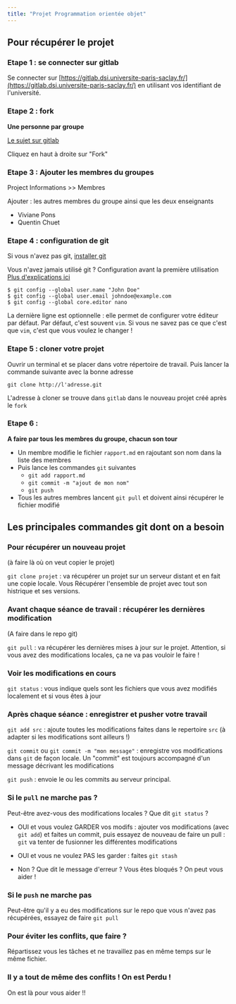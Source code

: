 ```yaml
---
title: "Projet Programmation orientée objet"
---
```


<section class="content">

## Pour récupérer le projet

### Etape 1 : se connecter sur gitlab

Se connecter sur [https://gitlab.dsi.universite-paris-saclay.fr/](https://gitlab.dsi.universite-paris-saclay.fr/) en utilisant vos identifiant de l'université.


### Etape 2 : fork

**Une personne par groupe**

[Le sujet sur gitlab](https://gitlab.dsi.universite-paris-saclay.fr/javabibs/Projet_Pacman)

Cliquez en haut à droite sur "Fork" 

### Etape 3 : Ajouter les membres du groupes

Project Informations >> Membres

Ajouter : les autres membres du groupe ainsi que les deux enseignants 

* Viviane Pons
* Quentin Chuet

### Etape 4 : configuration de git

Si vous n'avez pas git, [installer git](https://git-scm.com/book/en/v2/Getting-Started-Installing-Git)

Vous n'avez jamais utilisé git ? Configuration avant la première utilisation [Plus d'explications ici](https://git-scm.com/book/fr/v2/D%C3%A9marrage-rapide-Param%C3%A9trage-%C3%A0-la-premi%C3%A8re-utilisation-de-Git)

    $ git config --global user.name "John Doe"
    $ git config --global user.email johndoe@example.com
    $ git config --global core.editor nano
    
La dernière ligne est optionnelle : elle permet de configurer votre éditeur par défaut. Par défaut, c'est souvent `vim`. Si vous ne savez pas ce que c'est que `vim`, c'est que vous voulez le changer !

### Etape 5 : cloner votre projet

Ouvrir un terminal et se placer dans votre répertoire de travail. Puis lancer la commande suivante avec la bonne adresse

    git clone http://l'adresse.git
    
L'adresse à cloner se trouve dans `gitlab` dans le nouveau projet créé après le `fork`
    
### Etape 6 :

**A faire par tous les membres du groupe, chacun son tour**

* Un membre modifie le fichier `rapport.md` en rajoutant son nom dans la liste des membres
* Puis lance les commandes `git` suivantes
  - `git add rapport.md`
  - `git commit -m "ajout de mon nom"`
  - `git push`
* Tous les autres membres lancent `git pull` et doivent ainsi récupérer le fichier modifié

## Les principales commandes git dont on a besoin

### Pour récupérer un nouveau projet

(à faire là où on veut copier le projet)

`git clone projet` : va récupérer un projet sur un serveur distant et en fait une copie locale. Vous Récupérer l'ensemble de projet avec tout son histrique et ses versions.

### Avant chaque séance de travail : récupérer les dernières modification

(A faire dans le repo git)

`git pull` : va récupérer les dernières mises à jour sur le projet. Attention, si vous avez des modifications locales, ça ne va pas vouloir le faire !

### Voir les modifications en cours

`git status` : vous indique quels sont les fichiers que vous avez modifiés localement et si vous êtes à jour

### Après chaque séance : enregistrer et pusher votre travail

`git add src` : ajoute toutes les modifications faites dans le repertoire `src` (à adapter si les modifications sont ailleurs !)

`git commit` ou `git commit -m "mon message"` : enregistre vos modifications dans `git` de façon locale. Un "commit" est toujours accompagné d'un message décrivant les modifications

`git push` : envoie le ou les commits au serveur principal. 

### Si le `pull` ne marche pas ?

Peut-être avez-vous des modifications locales ? Que dit `git status` ? 

* OUI et vous voulez GARDER vos modifs : ajouter vos modifications (avec `git add`) et faites un commit, puis essayez de nouveau de faire un pull : `git` va tenter de fusionner les différentes modifications

* OUI et vous ne voulez PAS les garder : faites `git stash` 

* Non ? Que dit le message d'erreur ? Vous êtes bloqués ? On peut vous aider !

### Si le `push` ne marche pas 

Peut-être qu'il y a eu des modifications sur le repo que vous n'avez pas récupérées, essayez de faire `git pull`

### Pour éviter les conflits, que faire ?

Répartissez vous les tâches et ne travaillez pas en même temps sur le même fichier.

### Il y a tout de même des conflits ! On est Perdu !

On est là pour vous aider !!
    
   








</section>

